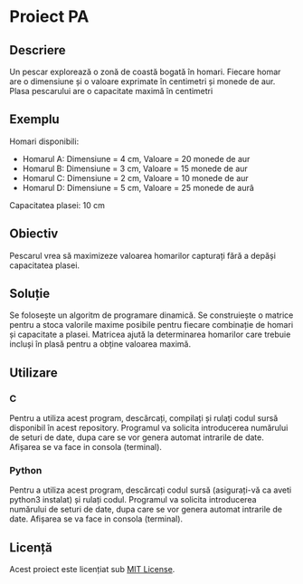 # Proiect PA

## Descriere
Un pescar explorează o zonă de coastă bogată în homari. Fiecare homar are o dimensiune și o valoare exprimate în centimetri și monede de aur. Plasa pescarului are o capacitate maximă în centimetri

## Exemplu
Homari disponibili:
- Homarul A: Dimensiune = 4 cm, Valoare = 20 monede de aur
- Homarul B: Dimensiune = 3 cm, Valoare = 15 monede de aur
- Homarul C: Dimensiune = 2 cm, Valoare = 10 monede de aur
- Homarul D: Dimensiune = 5 cm, Valoare = 25 monede de aurâ
  
Capacitatea plasei: 10 cm

## Obiectiv
Pescarul vrea să maximizeze valoarea homarilor capturați fără a depăși capacitatea plasei.

## Soluție
Se folosește un algoritm de programare dinamică. Se construiește o matrice pentru a stoca valorile maxime posibile pentru fiecare combinație de homari și capacitate a plasei. Matricea ajută la determinarea homarilor care trebuie incluși în plasă pentru a obține valoarea maximă.

## Utilizare
### C
Pentru a utiliza acest program, descărcați, compilați și rulați codul sursă disponibil în acest repository. Programul va solicita introducerea numărului de seturi de date, dupa care se vor genera automat intrarile de date. Afișarea se va face in consola (terminal).
### Python
Pentru a utiliza acest program, descărcați codul sursă (asigurați-vă ca aveti python3 instalat) și rulați codul. Programul va solicita introducerea numărului de seturi de date, dupa care se vor genera automat intrarile de date. Afișarea se va face in consola (terminal).

## Licență
Acest proiect este licențiat sub [MIT License](LICENSE).
